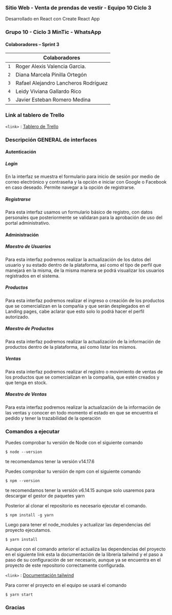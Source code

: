 ### Sitio Web - Venta de prendas de vestir - Equipo 10  Ciclo 3

Desarrollado en React con  Create React App

### Grupo 10 - Ciclo 3 MinTic - WhatsApp

#### Colaboradores – Sprint 3


|     | Colaboradores                        |
| --- | ------------------------------------ |
| `1` | Roger Alexis Valencia Garcia.        |
| `2` | Diana Marcela Pinilla Ortegón        |
| `3` | Rafael Alejandro Lancheros Rodríguez |
| `4` | Leidy Viviana Gallardo Rico          |
| `5` | Javier Esteban Romero Medina         |


### Link al tablero de Trello

`<link>` : [Tablero de Trello ](https://trello.com/invite/b/t2gHdrIk/a17019d3002206077d24e6f8f3b0bcd4/scrum-equipo-10 "Tablero de Trello")


### Descripción GENERAL de interfaces

#### Autenticación
##### Login
En la interfaz se muestra el formulario para inicio de sesión por medio de correo electrónico y contraseña y la opción e iniciar con Google o Facebook en caso deseado.
Permite navegar a la opción de registrarse.
##### Registrarse
Para esta interfaz usamos un formulario básico de registro, con datos personales que posteriormente se validaran para la aprobación de uso del portal administrativo.
#### Administración
##### Maestro de Usuarios
Para esta interfaz podremos realizar la actualización de los datos del usuario y su estado dentro de la plataforma, así como el tipo de perfil que manejará en la misma, de la misma manera se podrá visualizar los usuarios registrados en el sistema.
##### Productos
Para esta interfaz podremos realizar el ingreso o creación de los productos que se comercializan en la compañía y que serán desplegados en el Landing pages, cabe aclarar que esto solo lo podrá hacer el perfil autorizado.
##### Maestro de Productos
Para esta interfaz podremos realizar la actualización de la información de productos dentro de la plataforma, así como listar los mismos.
##### Ventas
Para esta interfaz podremos realizar el registro o movimiento de ventas de los productos que se comercializan en la compañía, que estén creados y que tenga en stock.
##### Maestro de Ventas
Para esta interfaz podremos realizar la actualización de la información de las ventas y conocer en todo momento el estado en que se encuentra el pedido y tener la trazabilidad de la operación

### Comandos a ejecutar

Puedes comprobar tu versión de Node con el siguiente comando

`$ node --version`

te recomendamos tener la versión v14.17.6

Puedes comprobar tu versión de npm con el siguiente comando

`$ npm --version`

te recomendamos tener la versión v6.14.15 aunque solo usaremos para descargar el gestor de paquetes yarn

Posterior al clonar el repositorio es necesario ejecutar el comando.

`$ npm install -g yarn`

Luego para tener el node_modules y actualizar las dependencias del proyecto ejecutamos.

`$ yarn install`

Aunque con el comando anterior el actualiza las dependencias del proyecto en el siguiente link esta la documentación de la librería tailwind y el paso a paso de su configuración de ser necesario, aunque ya se encuentra en el proyecto de este repositorio correctamente configurada.

`<link>` : [Documentación tailwind ](https://tailwindcss.com/docs/guides/create-react-app "Documentación Tailwind")

Para correr el proyecto en el equipo se usará el comando

`$ yarn start`

### Gracias

